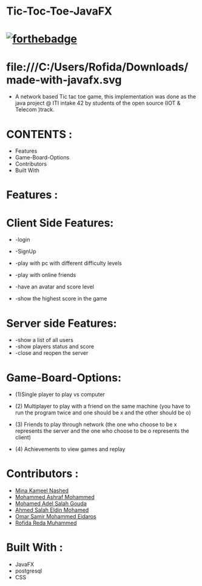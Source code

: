 


# Tic-Toc-Toe-JavaFX


# [![forthebadge](https://forthebadge.com/images/badges/built-with-love.svg)](https://forthebadge.com)
# file:///C:/Users/Rofida/Downloads/made-with-javafx.svg
 

* A network based Tic tac toe game, this implementation was
done as the java project @ ITI intake 42 by students of the open source (IOT & Telecom )track.









# CONTENTS :

* Features
* Game-Board-Options
* Contributors 
* Built With


# Features : 
# Client Side Features:
 * -login
* -SignUp
 * -play with pc with different difficulty levels
* -play with online friends

* -have an avatar and score level
* -show the highest score in the game
 

# Server side Features:
* -show a list of all users
* -show players status and score
* -close and reopen the server

# Game-Board-Options:
* (1)Single player to play vs computer
* (2) Multiplayer to play with a friend on the same machine (you have to run the program twice 
     and one should be x and the other should be o)

* (3) Friends to play through network (the one who choose to be x represents the server
     and the one who choose to be o represents the client)
* (4) Achievements to view games and replay 

# Contributors :
* [Mina Kameel Nashed](https://github.com/mina2508)
* [Mohammed Ashraf Mohammed](https://github.com/mohammed6688)
* [Mohamed Adel Salah Gouda](https://github.com/Mohamedadelsaleh)
* [Ahmed Salah Eldin Mohamed](https://github.com/ahmed-salah-eldin) 
* [Omar Samir Mohammed Eidaros](https://github.com/Omar-Eidaros) 
* [Rofida  Reda Muhammed](https://github.com/RofidaReda1067)

# Built With :
* JavaFX 
* postgresql 
* CSS



